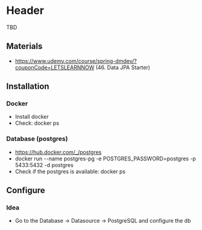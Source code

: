 # Header

TBD

## Materials

* https://www.udemy.com/course/spring-dmdev/?couponCode=LETSLEARNNOW (46. Data JPA Starter)

## Installation

### Docker

* Install docker
* Check: docker ps

### Database (postgres)

* https://hub.docker.com/_/postgres
* docker run --name postgres-pg -e POSTGRES_PASSWORD=postgres -p 5433:5432 -d postgres
* Check if the postgres is available: docker ps

## Configure

### Idea

* Go to the Database -> Datasource -> PostgreSQL and configure the db